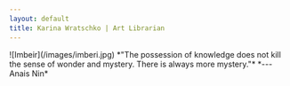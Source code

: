 ```yaml
---
layout: default
title: Karina Wratschko | Art Librarian
---
```

<span class="homeimage">
![Imbeir](/images/imberi.jpg)  
</span>

<span class="quotetext">
*"The possession of knowledge does not kill the sense of wonder and mystery. There is always more mystery."*  
*---Anais Nin*  
</span>

